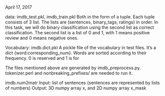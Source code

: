 April 17, 2017

data: imdb_test.pkl, imdb_train.pkl
Both in the form of a tuple. Each tuple consists of 3 list. The lists are (sentences, binary_tags, ratings) in order. In this task, we will do binary classification using the second list as correct classification. The second list is a list of 0 and 1, with 1 means positive review and 0 means negative ones. 

Vocabulary: imdb.dict.pkl
A pickle file of the vocabulary in test files. It’s a dict {word:corresponding_num}. Words are sorted according to their frequency. 0 is reserved and 1 is for <UNK>

The files mentioned above are generated by imdb_preprocess.py. tokenizer.perl and nonbreaking_prefixes/ are needed to run it.

imdb.num2matr
Input: list of sentences (sentences are represented by lists of numbers)
Output: 3D numpy array x, and 2D numpy array x_mask